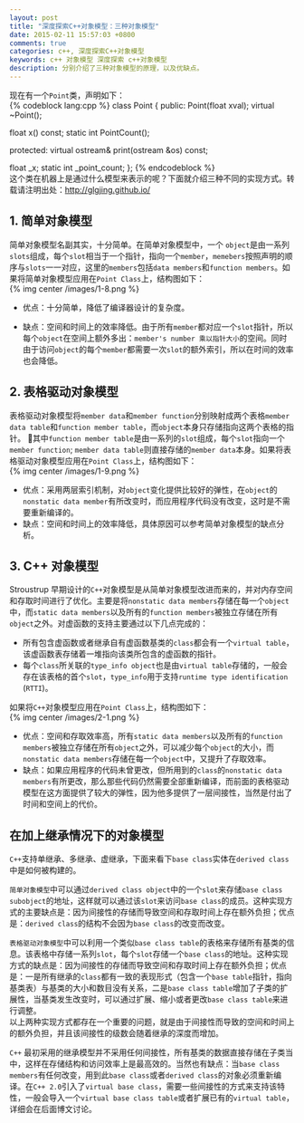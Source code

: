 ```yaml
---
layout: post
title: "深度探索C++对象模型：三种对象模型"
date: 2015-02-11 15:57:03 +0800
comments: true
categories: c++, 深度探索C++对象模型
keywords: c++ 对象模型 深度探索 c++对象模型
description: 分别介绍了三种对象模型的原理，以及优缺点。
---
```

现在有一个`Point`类，声明如下：  
{% codeblock lang:cpp %}
class Point {
 public:
  Point(float xval);
  virtual ~Point();
  
  float x() const;
  static int PointCount();
  
 protected:
  virtual ostream& print(ostream &os) const;
  
  float _x;
  static int _point_count;
};
{% endcodeblock %}    
这个类在机器上是通过什么模型来表示的呢？下面就介绍三种不同的实现方式。转载请注明出处：<http://glgjing.github.io/><!-- more -->
## 1. 简单对象模型
简单对象模型名副其实，十分简单。在简单对象模型中，一个 `object`是由一系列`slots`组成，每个`slot`相当于一个指针，指向一个`member`，`memebers`按照声明的顺序与`slots`一一对应，这里的`members`包括`data members`和`function members`。如果将简单对象模型应用在`Point Class`上，结构图如下：   
{% img center /images/1-8.png %}  

- 优点：十分简单，降低了编译器设计的复杂度。  

- 缺点：空间和时间上的效率降低。由于所有`member`都对应一个`slot`指针，所以每个`object`在空间上额外多出：`member's number 乘以指针大小`的空间。同时由于访问`object`的每个`member`都需要一次`slot`的额外索引，所以在时间的效率也会降低。

## 2. 表格驱动对象模型
表格驱动对象模型将`member data`和`member function`分别映射成两个表格`member data table`和`function member table`，而`object`本身只存储指向这两个表格的指针。	其中`function member table`是由一系列的`slot`组成，每个`slot`指向一个`member function`; `member data table`则直接存储的`member data`本身。如果将表格驱动对象模型应用在`Point Class`上，结构图如下：         
{% img center /images/1-9.png %}   

- 优点：采用两层索引机制，对`object`变化提供比较好的弹性，在`object`的`nonstatic data member`有所改变时，而应用程序代码没有改变，这时是不需要重新编译的。
- 缺点：空间和时间上的效率降低，具体原因可以参考简单对象模型的缺点分析。

## 3. C++ 对象模型
Stroustrup 早期设计的`C++`对象模型是从简单对象模型改进而来的，并对内存空间和存取时间进行了优化。主要是将`nonstatic data members`存储在每一个`object`中，而`static data members`以及所有的`function members`被独立存储在所有`object`之外。对虚函数的支持主要通过以下几点完成的：   

- 所有包含虚函数或者继承自有虚函数基类的`class`都会有一个`virtual table`，该虚函数表存储着一堆指向该类所包含的虚函数的指针。
- 每个`class`所关联的`type_info object`也是由`virtual table`存储的，一般会存在该表格的首个`slot`，`type_info`用于支持`runtime type identification` (`RTTI`)。  

如果将`C++`对象模型应用在`Point Class`上，结构图如下：  
{% img center /images/2-1.png %}    

- 优点：空间和存取效率高，所有`static data members`以及所有的`function members`被独立存储在所有`object`之外，可以减少每个`object`的大小，而`nonstatic data members`存储在每一个`object`中，又提升了存取效率。  
- 缺点：如果应用程序的代码未曾更改，但所用到的`class`的`nonstatic data members`有所更改，那么那些代码仍然需要全部重新编译，而前面的表格驱动模型在这方面提供了较大的弹性，因为他多提供了一层间接性，当然是付出了时间和空间上的代价。    

## 在加上继承情况下的对象模型
`C++`支持单继承、多继承、虚继承，下面来看下`base class`实体在`derived class`中是如何被构建的。   

`简单对象模型`中可以通过`derived class object`中的一个`slot`来存储`base class subobject`的地址，这样就可以通过该`slot`来访问`base class`的成员。这种实现方式的主要缺点是：因为间接性的存储而导致空间和存取时间上存在额外负担；优点是：`derived class`的结构不会因为`base class`的改变而改变。   

`表格驱动对象模型`中可以利用一个类似`base class table`的表格来存储所有基类的信息。该表格中存储一系列`slot`，每个`slot`存储一个`base class`的地址。这种实现方式的缺点是：因为间接性的存储而导致空间和存取时间上存在额外负担；优点是：一是所有继承的`class`都有一致的表现形式（包含一个`base table`指针，指向基类表）与基类的大小和数目没有关系，二是`base class table`增加了子类的扩展性，当基类发生改变时，可以通过扩展、缩小或者更改`base class table`来进行调整。   
以上两种实现方式都存在一个重要的问题，就是由于间接性而导致的空间和时间上的额外负担，并且该间接性的级数会随着继承的深度而增加。   

`C++`	最初采用的继承模型并不采用任何间接性，所有基类的数据直接存储在子类当中，这样在存储结构和访问效率上是最高效的。当然也有缺点：当`base class members`有任何改变，用到此`base class`或者`derived class`的对象必须重新编译。在`C++ 2.0`引入了`virtual base class`，需要一些间接性的方式来支持该特性，一般会导入一个`virtual base class table`或者扩展已有的`virtual table`，详细会在后面博文讨论。
